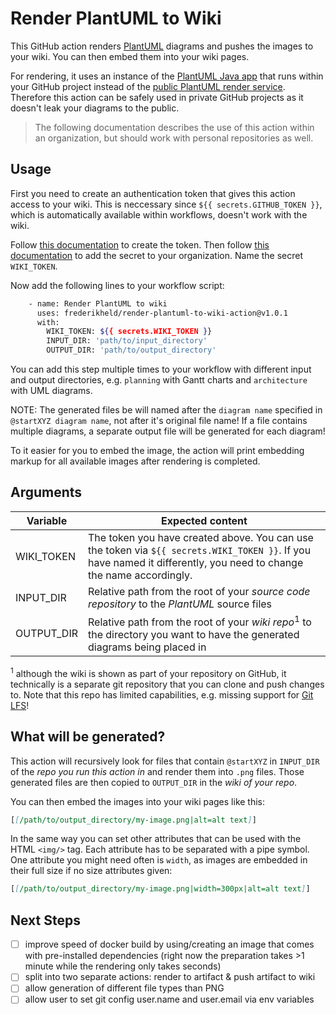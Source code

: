 # Render PlantUML to Wiki

This GitHub action renders [PlantUML](https://plantuml.com/) diagrams and pushes the images to your wiki. You can then embed them into your wiki pages.

For rendering, it uses an instance of the [PlantUML Java app](https://plantuml.com/download) that runs within your GitHub project instead of the [public PlantUML render service](http://www.plantuml.com/plantuml/uml/). Therefore this action can be safely used in private GitHub projects as it doesn't leak your diagrams to the public.

> The following documentation describes the use of this action within an organization, but should work with personal repositories as well.

## Usage

First you need to create an authentication token that gives this action access to your wiki. This is neccessary since `${{ secrets.GITHUB_TOKEN }}`, which is automatically available within workflows, doesn't work with the wiki.

Follow [this documentation](https://docs.github.com/en/github/authenticating-to-github/creating-a-personal-access-token) to create the token. Then follow [this documentation](https://docs.github.com/en/actions/configuring-and-managing-workflows/creating-and-storing-encrypted-secrets) to add the secret to your organization. Name the secret `WIKI_TOKEN`.

Now add the following lines to your workflow script:

```sh
    - name: Render PlantUML to wiki
      uses: frederikheld/render-plantuml-to-wiki-action@v1.0.1
      with:
        WIKI_TOKEN: ${{ secrets.WIKI_TOKEN }}
        INPUT_DIR: 'path/to/input_directory'
        OUTPUT_DIR: 'path/to/output_directory'
```

You can add this step multiple times to your workflow with different input and output directories, e.g. `planning` with Gantt charts and `architecture` with UML diagrams.

NOTE: The generated files be will named after the `diagram name` specified in `@startXYZ diagram name`, not after it's original file name! If a file contains multiple diagrams, a separate output file will be generated for each diagram!

To it easier for you to embed the image, the action will print embedding markup for all available images after rendering is completed.

## Arguments

| Variable | Expected content |
| - | - |
| WIKI_TOKEN | The token you have created above. You can use the token via `${{ secrets.WIKI_TOKEN }}`. If you have named it differently, you need to change the name accordingly.
| INPUT_DIR | Relative path from the root of your _source code repository_ to the _PlantUML_ source files |
| OUTPUT_DIR | Relative path from the root of your _wiki repo_<sup>1</sup> to the directory you want to have the generated diagrams being placed in

<sup>1</sup> although the wiki is shown as part of your repository on GitHub, it technically is a separate git repository that you can clone and push changes to. Note that this repo has limited capabilities, e.g. missing support for [Git LFS](https://git-lfs.github.com/)!

## What will be generated?

This action will recursively look for files that contain `@startXYZ` in `INPUT_DIR` of the _repo you run this action in_ and render them into `.png` files. Those generated files are then copied to `OUTPUT_DIR` in the _wiki of your repo_.

You can then embed the images into your wiki pages like this:

```md
[[/path/to/output_directory/my-image.png|alt=alt text]]
```

In the same way you can set other attributes that can be used with the HTML `<img/>` tag. Each attribute has to be separated with a pipe symbol. One attribute you might need often is `width`, as images are embedded in their full size if no size attributes given:

```md
[[/path/to/output_directory/my-image.png|width=300px|alt=alt text]]
```

## Next Steps

- [ ] improve speed of docker build by using/creating an image that comes with pre-installed dependencies (right now the preparation takes >1 minute while the rendering only takes seconds)
- [ ] split into two separate actions: render to artifact & push artifact to wiki
- [ ] allow generation of different file types than PNG
- [ ] allow user to set git config user.name and user.email via env variables
